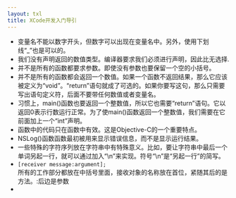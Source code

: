 ```yaml
---
layout: txl
title: XCode开发入门导引
---
```


 - 变量名不能以数字开头，但数字可以出现在变量名中。另外，使用下划线“_”也是可以的。
 - 我们没有声明返回的数值类型。编译器要求我们必须进行声明，因此比无选择.
 - 并不是所有的函数都要求参数。即使没有参数也要保留一个空的小括号。
 - 并不是所有的函数都会返回一个数值。如果一个函数不返回结果，那么它应该被定义为“void”。“return”语句就成了可选的。如果你要写这句，那么只需要写出语句定义符，后面不要带任何数值或者变量名。
 - 习惯上，main()函数也要返回一个整数值，所以它也需要“return”语句。它以返回0表示行数运行正常。为了使main()函数返回一个整数值，我们需要在它前面加上一个“int”声明。
 - 函数中的代码只在函数中有效。这是Objective-C的一个重要特点。
 - NSLog()函数函数最初被用来显示错误信息，而不是显示运行结果。
 - 一些特殊的字符序列放在字符串中有特殊意义。比如，要让字符串中最后一个单词另起一行，就可以通过加入“\n”来实现。符号“\n”是“另起一行”的简写。
 - ```[receiver message:argument];```  
 所有的工作部分都放在中括号里面，接收对象的名称放在首位，紧随其后的是方法。:后边是参数
 - 